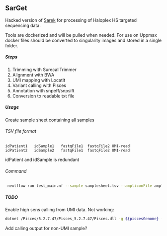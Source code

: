 ## SarGet
Hacked version of [Sarek](https://github.com/SciLifeLab/Sarek) for processing of Haloplex HS targeted sequencing data.

Tools are dockerized and will be pulled when needed. For use on Uppmax docker files should be converted to singularity images and stored in a single folder.

##### Steps
1. Trimming with SurecallTrimmer
2. Alignment with BWA
3. UMI mapping with LocatIt
4. Variant calling with Pisces
5. Annotation with snpeff/snpsift
6. Conversion to readable txt file


##### Usage
Create sample sheet containing all samples

###### TSV file format
```
idPatient1	 idSample1	 fastqFile1	 fastqFile2	UMI-read
idPatient2	 idSample2	 fastqFile1	 fastqFile2	UMI-read
```
idPatient and idSample is redundant

###### Command
```bash
 nextflow run test_main.nf --sample samplesheet.tsv --ampliconFile ampliconfile.bed --regionsFile regionsfile.bed
```


##### TODO
Enable high sens calling from UMI data. Not working:
```bash
dotnet /Pisces/5.2.7.47/Pisces_5.2.7.47/Pisces.dll -g ${piscesGenome} -bam ${bam} -i ${regions} -OutFolder . -MinVF 0.0005 -SSFilter false -MinBQ 65 -MaxVQ 100 -MinDepthFilter 500 -MinVQ 0 -VQFilter 20 -ReportNoCalls True -CallMNVs False -RMxNFilter 5,9,0.35 -MinDepth 5 -threadbychr true -gVCF false
```

Add calling output for non-UMI sample?